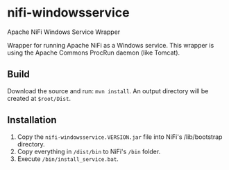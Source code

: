 # nifi-windowsservice
Apache NiFi Windows Service Wrapper

Wrapper for running Apache NiFi as a Windows service. This wrapper is using the Apache Commons ProcRun daemon (like Tomcat). 

## Build

Download the source and run: <code>mvn install</code>. An output directory will be created at <code>$root/Dist</code>.

## Installation

1. Copy the <code>nifi-windowsservice.VERSION.jar</code> file into NiFi's </code>/lib/bootstrap</code> directory.
2. Copy everything in <code>/dist/bin</code> to NiFi's <code>/bin</code> folder.
3. Execute <code>/bin/install_service.bat</code>.

